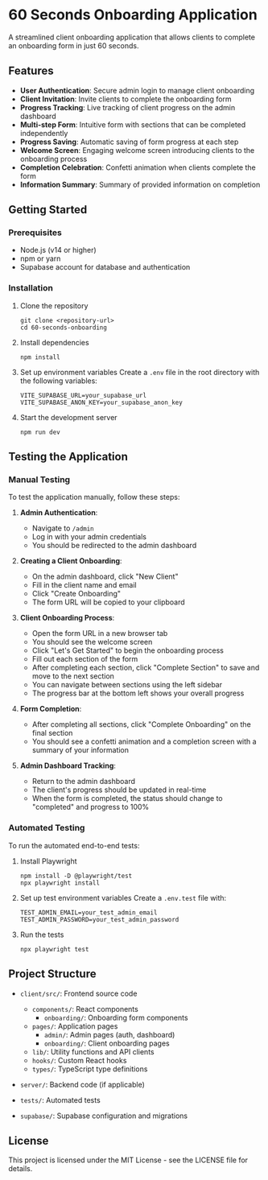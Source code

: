 # 60 Seconds Onboarding Application

A streamlined client onboarding application that allows clients to complete an onboarding form in just 60 seconds.

## Features

- **User Authentication**: Secure admin login to manage client onboarding
- **Client Invitation**: Invite clients to complete the onboarding form
- **Progress Tracking**: Live tracking of client progress on the admin dashboard
- **Multi-step Form**: Intuitive form with sections that can be completed independently
- **Progress Saving**: Automatic saving of form progress at each step
- **Welcome Screen**: Engaging welcome screen introducing clients to the onboarding process
- **Completion Celebration**: Confetti animation when clients complete the form
- **Information Summary**: Summary of provided information on completion

## Getting Started

### Prerequisites

- Node.js (v14 or higher)
- npm or yarn
- Supabase account for database and authentication

### Installation

1. Clone the repository
   ```
   git clone <repository-url>
   cd 60-seconds-onboarding
   ```

2. Install dependencies
   ```
   npm install
   ```

3. Set up environment variables
   Create a `.env` file in the root directory with the following variables:
   ```
   VITE_SUPABASE_URL=your_supabase_url
   VITE_SUPABASE_ANON_KEY=your_supabase_anon_key
   ```

4. Start the development server
   ```
   npm run dev
   ```

## Testing the Application

### Manual Testing

To test the application manually, follow these steps:

1. **Admin Authentication**:
   - Navigate to `/admin`
   - Log in with your admin credentials
   - You should be redirected to the admin dashboard

2. **Creating a Client Onboarding**:
   - On the admin dashboard, click "New Client"
   - Fill in the client name and email
   - Click "Create Onboarding"
   - The form URL will be copied to your clipboard

3. **Client Onboarding Process**:
   - Open the form URL in a new browser tab
   - You should see the welcome screen
   - Click "Let's Get Started" to begin the onboarding process
   - Fill out each section of the form
   - After completing each section, click "Complete Section" to save and move to the next section
   - You can navigate between sections using the left sidebar
   - The progress bar at the bottom left shows your overall progress

4. **Form Completion**:
   - After completing all sections, click "Complete Onboarding" on the final section
   - You should see a confetti animation and a completion screen with a summary of your information

5. **Admin Dashboard Tracking**:
   - Return to the admin dashboard
   - The client's progress should be updated in real-time
   - When the form is completed, the status should change to "completed" and progress to 100%

### Automated Testing

To run the automated end-to-end tests:

1. Install Playwright
   ```
   npm install -D @playwright/test
   npx playwright install
   ```

2. Set up test environment variables
   Create a `.env.test` file with:
   ```
   TEST_ADMIN_EMAIL=your_test_admin_email
   TEST_ADMIN_PASSWORD=your_test_admin_password
   ```

3. Run the tests
   ```
   npx playwright test
   ```

## Project Structure

- `client/src/`: Frontend source code
  - `components/`: React components
    - `onboarding/`: Onboarding form components
  - `pages/`: Application pages
    - `admin/`: Admin pages (auth, dashboard)
    - `onboarding/`: Client onboarding pages
  - `lib/`: Utility functions and API clients
  - `hooks/`: Custom React hooks
  - `types/`: TypeScript type definitions

- `server/`: Backend code (if applicable)
- `tests/`: Automated tests
- `supabase/`: Supabase configuration and migrations

## License

This project is licensed under the MIT License - see the LICENSE file for details. 